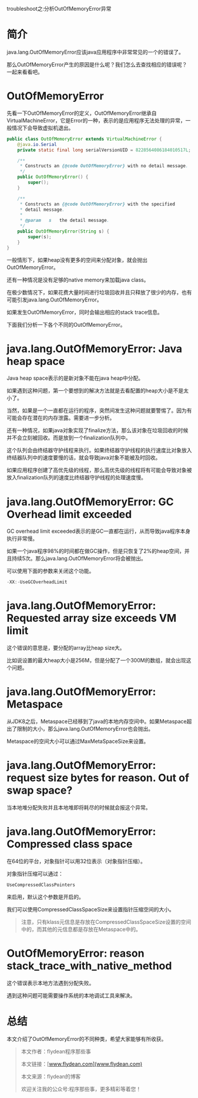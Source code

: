 troubleshoot之:分析OutOfMemoryError异常

# 简介

java.lang.OutOfMemoryError应该java应用程序中非常常见的一个的错误了。

那么OutOfMemoryError产生的原因是什么呢？我们怎么去查找相应的错误呢？一起来看看吧。

# OutOfMemoryError

先看一下OutOfMemoryError的定义，OutOfMemoryError继承自
VirtualMachineError，它是Error的一种，表示的是应用程序无法处理的异常，一般情况下会导致虚拟机退出。

~~~java
public class OutOfMemoryError extends VirtualMachineError {
    @java.io.Serial
    private static final long serialVersionUID = 8228564086184010517L;

    /**
     * Constructs an {@code OutOfMemoryError} with no detail message.
     */
    public OutOfMemoryError() {
        super();
    }

    /**
     * Constructs an {@code OutOfMemoryError} with the specified
     * detail message.
     *
     * @param   s   the detail message.
     */
    public OutOfMemoryError(String s) {
        super(s);
    }
}
~~~

一般情形下，如果heap没有更多的空间来分配对象，就会抛出OutOfMemoryError。

还有一种情况是没有足够的native memory来加载java class。

在极少数情况下，如果花费大量时间进行垃圾回收并且只释放了很少的内存，也有可能引发java.lang.OutOfMemoryError。

如果发生OutOfMemoryError，同时会输出相应的stack trace信息。

下面我们分析一下各个不同的OutOfMemoryError。

# java.lang.OutOfMemoryError: Java heap space

Java heap space表示的是新对象不能在java heap中分配。

如果遇到这种问题，第一个要想到的解决方法就是去看配置的heap大小是不是太小了。

当然，如果是一个一直都在运行的程序，突然间发生这种问题就要警惕了。因为有可能会存在潜在的内存泄露。需要进一步分析。

还有一种情况，如果java对象实现了finalize方法，那么该对象在垃圾回收的时候并不会立刻被回收。而是放到一个finalization队列中。

这个队列会由终结器守护线程来执行。如果终结器守护线程的执行速度比对象放入终结器队列中的速度要慢的话，就会导致java对象不能被及时回收。

如果应用程序创建了高优先级的线程，那么高优先级的线程将有可能会导致对象被放入finalization队列的速度比终结器守护线程的处理速度慢。

# java.lang.OutOfMemoryError: GC Overhead limit exceeded

GC overhead limit exceeded表示的是GC一直都在运行，从而导致java程序本身执行非常慢。

如果一个java程序98%的时间都在做GC操作，但是只恢复了2%的heap空间，并且持续5次。那么java.lang.OutOfMemoryError将会被抛出。

可以使用下面的参数来关闭这个功能。

~~~java
-XX:-UseGCOverheadLimit
~~~

# java.lang.OutOfMemoryError: Requested array size exceeds VM limit

这个错误的意思是，要分配的array比heap size大。

比如说设置的最大heap大小是256M，但是分配了一个300M的数组，就会出现这个问题。

# java.lang.OutOfMemoryError: Metaspace

从JDK8之后，Metaspace已经移到了java的本地内存空间中。如果Metaspace超出了限制的大小，那么java.lang.OutOfMemoryError也会抛出。

Metaspace的空间大小可以通过MaxMetaSpaceSize来设置。

# java.lang.OutOfMemoryError: request size bytes for reason. Out of swap space?

当本地堆分配失败并且本地堆即将耗尽的时候就会报这个异常。

# java.lang.OutOfMemoryError: Compressed class space

在64位的平台，对象指针可以用32位表示（对象指针压缩）。

对象指针压缩可以通过：

~~~java
UseCompressedClassPointers
~~~

来启用，默认这个参数是开启的。

我们可以使用CompressedClassSpaceSize来设置指针压缩空间的大小。

> 注意，只有klass元信息是存放在CompressedClassSpaceSize设置的空间中的，而其他的元信息都是存放在Metaspace中的。

# OutOfMemoryError: reason stack_trace_with_native_method

这个错误表示本地方法遇到分配失败。

遇到这种问题可能需要操作系统的本地调试工具来解决。

# 总结

本文介绍了OutOfMemoryError的不同种类，希望大家能够有所收获。

> 本文作者：flydean程序那些事
> 
> 本文链接：[www.flydean.com](www.flydean.com)
> 
> 本文来源：flydean的博客
> 
> 欢迎关注我的公众号:程序那些事，更多精彩等着您！








